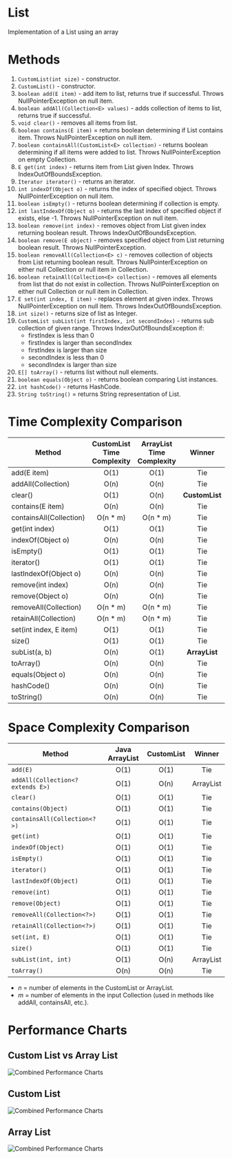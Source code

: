 # List

Implementation of a List using an array

# Methods

1. `CustomList(int size)` - constructor.
2. `CustomList()` - constructor.
3. `boolean add(E item)` - add item to list, returns true if successful. Throws NullPointerException on null item.
4. `boolean addAll(Collection<E> values)` - adds collection of items to list, returns true if successful.
5. `void clear()` - removes all items from list.
6. `boolean contains(E item)` = returns boolean determining if List contains item. Throws NullPointerException on null item.
7. `boolean containsAll(CustomList<E> collection)` - returns boolean determining if all items were added to list. Throws NullPointerException on empty Collection.
8. `E get(int index)` - returns item from List given Index. Throws IndexOutOfBoundsException. 
9. `Iterator iterator()` - returns an iterator. 
10. `int indexOf(Object o)` - returns the index of specified object. Throws NullPointerException on null item.
11. `boolean isEmpty()` - returns boolean determining if collection is empty.
12. `int lastIndexOf(Object o)` - returns the last index of specified object if exists, else -1. Throws NullPointerException on null item.
13. `boolean remove(int index)` - removes object from List given index returning boolean result. Throws IndexOutOfBoundsException.
14. `boolean remove(E object)` - removes specified object from List returning boolean result. Throws NullPointerException.
15. `boolean removeAll(Collection<E> c)` - removes collection of objects from List returning boolean result. Throws NullPointerException on either null Collection or null item in Collection.
16. `boolean retainAll(Collection<E> collection)` - removes all elements from list that do not exist in collection. Throws NullPointerException on either null Collection or null item in Collection.
17. `E set(int index, E item)` - replaces element at given index. Throws NullPointerException on null item. Throws IndexOutOfBoundsException.
18. `int size()` - returns size of list as Integer.
19. `CustomList subList(int firstIndex, int secondIndex)` - returns sub collection of given range. Throws IndexOutOfBoundsException if: 
    - firstIndex is less than 0 
    - firstIndex is larger than secondIndex
    - firstIndex is larger than size
    - secondIndex is less than 0
    - secondIndex is larger than size
20. `E[] toArray()` - returns list without null elements.
21. `boolean equals(Object o)` - returns boolean comparing List instances.
22. `int hashCode()` - returns HashCode.
23. `String toString()` = returns String representation of List.

# Time Complexity Comparison

| Method                  |  CustomList Time Complexity  |  ArrayList Time Complexity  |      Winner      |
|-------------------------|:----------------------------:|:---------------------------:|:----------------:|
| add(E item)             |             O(1)             |            O(1)             |       Tie        |
| addAll(Collection)      |             O(n)             |            O(n)             |       Tie        |
| clear()                 |             O(1)             |            O(n)             |  **CustomList**  |
| contains(E item)        |             O(n)             |            O(n)             |       Tie        |
| containsAll(Collection) |           O(n * m)           |          O(n * m)           |       Tie        |
| get(int index)          |             O(1)             |            O(1)             |       Tie        |
| indexOf(Object o)       |             O(n)             |            O(n)             |       Tie        |
| isEmpty()               |             O(1)             |            O(1)             |       Tie        |
| iterator()              |             O(1)             |            O(1)             |       Tie        |
| lastIndexOf(Object o)   |             O(n)             |            O(n)             |       Tie        |
| remove(int index)       |             O(n)             |            O(n)             |       Tie        |
| remove(Object o)        |             O(n)             |            O(n)             |       Tie        |
| removeAll(Collection)   |           O(n * m)           |          O(n * m)           |       Tie        |
| retainAll(Collection)   |           O(n * m)           |          O(n * m)           |       Tie        |
| set(int index, E item)  |             O(1)             |            O(1)             |       Tie        |
| size()                  |             O(1)             |            O(1)             |       Tie        |
| subList(a, b)           |             O(n)             |            O(1)             |  **ArrayList**   |
| toArray()               |             O(n)             |            O(n)             |       Tie        |
| equals(Object o)        |             O(n)             |            O(n)             |       Tie        |
| hashCode()              |             O(n)             |            O(n)             |       Tie        |
| toString()              |             O(n)             |            O(n)             |       Tie        |

# Space Complexity Comparison

| **Method**                        | **Java ArrayList** | **CustomList<T>** | **Winner** |
|-----------------------------------|:------------------:|:-----------------:|:----------:|
| `add(E)`                          |        O(1)        |       O(1)        |    Tie     |
| `addAll(Collection<? extends E>)` |        O(1)        |       O(n)        | ArrayList  |
| `clear()`                         |        O(1)        |       O(1)        |    Tie     |
| `contains(Object)`                |        O(1)        |       O(1)        |    Tie     |
| `containsAll(Collection<?>)`      |        O(1)        |       O(1)        |    Tie     |
| `get(int)`                        |        O(1)        |       O(1)        |    Tie     |
| `indexOf(Object)`                 |        O(1)        |       O(1)        |    Tie     |
| `isEmpty()`                       |        O(1)        |       O(1)        |    Tie     |
| `iterator()`                      |        O(1)        |       O(1)        |    Tie     |
| `lastIndexOf(Object)`             |        O(1)        |       O(1)        |    Tie     |
| `remove(int)`                     |        O(1)        |       O(1)        |    Tie     |
| `remove(Object)`                  |        O(1)        |       O(1)        |    Tie     |
| `removeAll(Collection<?>)`        |        O(1)        |       O(1)        |    Tie     |
| `retainAll(Collection<?>)`        |        O(1)        |       O(1)        |    Tie     |
| `set(int, E)`                     |        O(1)        |       O(1)        |    Tie     |
| `size()`                          |        O(1)        |       O(1)        |    Tie     |
| `subList(int, int)`               |        O(1)        |       O(n)        | ArrayList  |
| `toArray()`                       |        O(n)        |       O(n)        |    Tie     |
- *n* = number of elements in the CustomList or ArrayList.
- *m* = number of elements in the input Collection (used in methods like addAll, containsAll, etc.).

# Performance Charts
## Custom List vs Array List
![Combined Performance Charts](PerformanceTesting/CustomList_vs_ArrayList_Performance_Comparisons.png)

## Custom List
![Combined Performance Charts](PerformanceTesting/CustomList_Performance.png)

## Array List
![Combined Performance Charts](PerformanceTesting/ArrayList_Performance.png)
